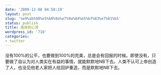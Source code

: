```yaml
---
date: '2009-12-08 04:50:19'
layout: post
slug: '%e9%ab%98%e5%b0%9a%e7%9a%84%e5%bf%83%e7%81%b5'
status: publish
title: 高尚的心灵
wordpress_id: '718'
categories:
- twitter
---
```


没有100%的公平，也要做到100%的完美，总是会有回报的时候。即使没有，只要做了自认为对人类实在有益的事情，就能默默地NB下去。人类不认可上帝创造了人，也没见他老人家把人给回炉重造，而是默默地NB下去。
